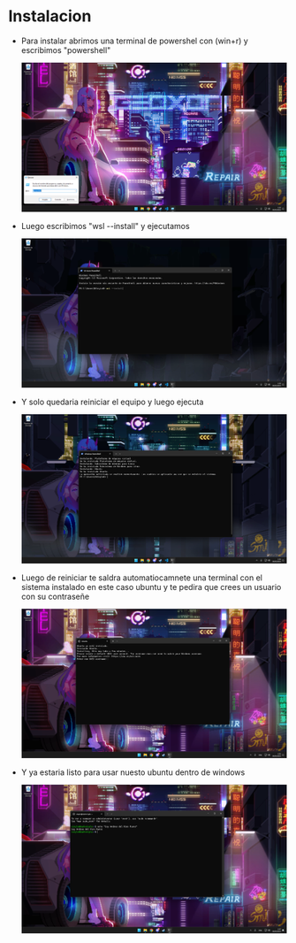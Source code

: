 # Instalacion
- Para instalar abrimos una terminal de powershel con (win+r) y escribimos "powershell"

  ![imagen1](../img/1.png)

- Luego escribimos "wsl --install" y ejecutamos

  ![imagen2](../img/2.png)

- Y solo quedaria reiniciar el equipo y luego ejecuta

  ![imagen3](../img/3.png)

- Luego de reiniciar te saldra automatiocamnete una terminal con el sistema instalado en este caso ubuntu y te pedira que crees un usuario con su contraseñe

  ![imagen4](../img/4.png)

- Y ya estaria listo para usar nuesto ubuntu dentro de windows

  ![imagen5](../img/5.png)
